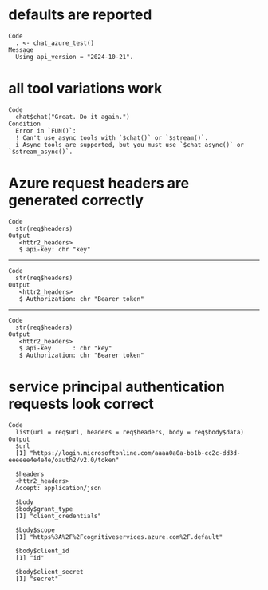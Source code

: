 # defaults are reported

    Code
      . <- chat_azure_test()
    Message
      Using api_version = "2024-10-21".

# all tool variations work

    Code
      chat$chat("Great. Do it again.")
    Condition
      Error in `FUN()`:
      ! Can't use async tools with `$chat()` or `$stream()`.
      i Async tools are supported, but you must use `$chat_async()` or `$stream_async()`.

# Azure request headers are generated correctly

    Code
      str(req$headers)
    Output
       <httr2_headers>
       $ api-key: chr "key"

---

    Code
      str(req$headers)
    Output
       <httr2_headers>
       $ Authorization: chr "Bearer token"

---

    Code
      str(req$headers)
    Output
       <httr2_headers>
       $ api-key      : chr "key"
       $ Authorization: chr "Bearer token"

# service principal authentication requests look correct

    Code
      list(url = req$url, headers = req$headers, body = req$body$data)
    Output
      $url
      [1] "https://login.microsoftonline.com/aaaa0a0a-bb1b-cc2c-dd3d-eeeeee4e4e4e/oauth2/v2.0/token"
      
      $headers
      <httr2_headers>
      Accept: application/json
      
      $body
      $body$grant_type
      [1] "client_credentials"
      
      $body$scope
      [1] "https%3A%2F%2Fcognitiveservices.azure.com%2F.default"
      
      $body$client_id
      [1] "id"
      
      $body$client_secret
      [1] "secret"
      
      

